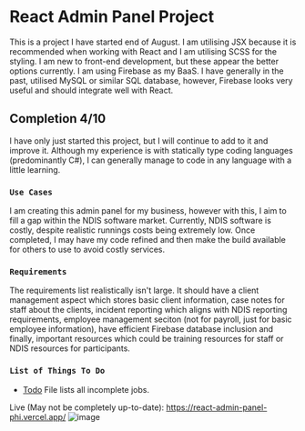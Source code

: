 # React Admin Panel Project

This is a project I have started end of August. I am utilising JSX because it is recommended when working with React and I am utilising SCSS for the styling. I am new to front-end development, but these appear the better options currently. I am using Firebase as my BaaS. I have generally in the past, utilised MySQL or similar SQL database, however, Firebase looks very useful and should integrate well with React.

## Completion 4/10

I have only just started this project, but I will continue to add to it and improve it. Although my experience is with statically type coding languages (predominantly C#), I can generally manage to code in any language with a little learning.

### `Use Cases`

I am creating this admin panel for my business, however with this, I aim to fill a gap within the NDIS software market. Currently, NDIS software is costly, despite realistic runnings costs being extremely low. Once completed, I may have my code refined and then make the build available for others to use to avoid costly services.

### `Requirements`

The requirements list realistically isn't large. It should have a client management aspect which stores basic client information, case notes for staff about the clients, incident reporting which aligns with NDIS reporting requirements, employee management seciton (not for payroll, just for basic employee information), have efficient Firebase database inclusion and finally, important resources which could be training resources for staff or NDIS resources for participants.

### `List of Things To Do`
  * [Todo](https://github.com/AaronCamm/ReactAdminPanel/blob/master/src/TODO) File lists all incomplete jobs.

Live (May not be completely up-to-date): https://react-admin-panel-phi.vercel.app/
![image](https://user-images.githubusercontent.com/40619424/188106672-e60ed509-873e-4f33-822d-db5ea2331ca8.png)
